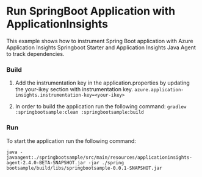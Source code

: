# Run SpringBoot Application with ApplicationInsights

This example shows how to instrument Spring Boot application with Azure Application Insights
Springboot Starter and Application Insights Java Agent to track dependencies.


### Build
1. Add the instrumentation key in the application.properties by updating the your-ikey section with instrumentation key.
`azure.application-insights.instrumentation-key=<your-ikey>` 

2. In order to build the application run the following command:
`gradlew :springbootsample:clean :springbootsample:build`

### Run

To start the application run the following command:

`java -javaagent:./springbootsample/src/main/resources/applicationinsights-agent-2.4.0-BETA-SNAPSHOT.jar -jar ./spring
 bootsample/build/libs/springbootsample-0.0.1-SNAPSHOT.jar`